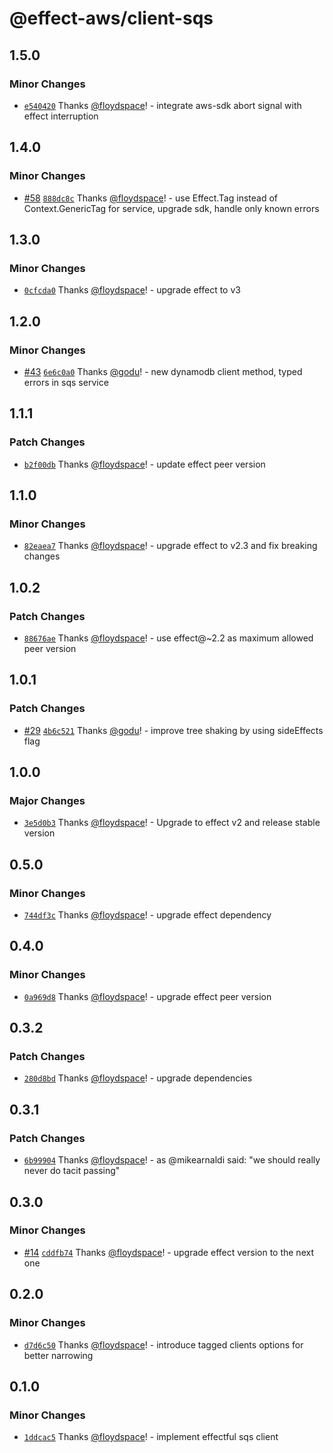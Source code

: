 # @effect-aws/client-sqs

## 1.5.0

### Minor Changes

- [`e540420`](https://github.com/floydspace/effect-aws/commit/e5404208c2438e1e1546637a8edbbdc1c9468850) Thanks [@floydspace](https://github.com/floydspace)! - integrate aws-sdk abort signal with effect interruption

## 1.4.0

### Minor Changes

- [#58](https://github.com/floydspace/effect-aws/pull/58) [`888dc8c`](https://github.com/floydspace/effect-aws/commit/888dc8ca0d7104e33a24426a1aacedb48e8fc3ac) Thanks [@floydspace](https://github.com/floydspace)! - use Effect.Tag instead of Context.GenericTag for service, upgrade sdk, handle only known errors

## 1.3.0

### Minor Changes

- [`0cfcda0`](https://github.com/floydspace/effect-aws/commit/0cfcda0d5617916d966807f5d5120df9ba461c12) Thanks [@floydspace](https://github.com/floydspace)! - upgrade effect to v3

## 1.2.0

### Minor Changes

- [#43](https://github.com/floydspace/effect-aws/pull/43) [`6e6c0a0`](https://github.com/floydspace/effect-aws/commit/6e6c0a00078c38b4575c1bac1015949b478428c0) Thanks [@godu](https://github.com/godu)! - new dynamodb client method, typed errors in sqs service

## 1.1.1

### Patch Changes

- [`b2f00db`](https://github.com/floydspace/effect-aws/commit/b2f00db5fdffaa74bcb124324db7313bd4f218df) Thanks [@floydspace](https://github.com/floydspace)! - update effect peer version

## 1.1.0

### Minor Changes

- [`82eaea7`](https://github.com/floydspace/effect-aws/commit/82eaea778048c9ebba98682196448b0aa1586d2e) Thanks [@floydspace](https://github.com/floydspace)! - upgrade effect to v2.3 and fix breaking changes

## 1.0.2

### Patch Changes

- [`88676ae`](https://github.com/floydspace/effect-aws/commit/88676ae3a5f7fa514cab58ba83a50a0774be1aa1) Thanks [@floydspace](https://github.com/floydspace)! - use effect@~2.2 as maximum allowed peer version

## 1.0.1

### Patch Changes

- [#29](https://github.com/floydspace/effect-aws/pull/29) [`4b6c521`](https://github.com/floydspace/effect-aws/commit/4b6c521206c8ff76ff878938f6b90ee474cc8da2) Thanks [@godu](https://github.com/godu)! - improve tree shaking by using sideEffects flag

## 1.0.0

### Major Changes

- [`3e5d0b3`](https://github.com/floydspace/effect-aws/commit/3e5d0b3b3882e0aa6d07bc06432990551316ac30) Thanks [@floydspace](https://github.com/floydspace)! - Upgrade to effect v2 and release stable version

## 0.5.0

### Minor Changes

- [`744df3c`](https://github.com/floydspace/effect-aws/commit/744df3ca6406b3a35e3066d5fe11ca7082c4c454) Thanks [@floydspace](https://github.com/floydspace)! - upgrade effect dependency

## 0.4.0

### Minor Changes

- [`0a969d8`](https://github.com/floydspace/effect-aws/commit/0a969d8a74c3bf1b87ff6a1c8bf689af849797e1) Thanks [@floydspace](https://github.com/floydspace)! - upgrade effect peer version

## 0.3.2

### Patch Changes

- [`280d8bd`](https://github.com/floydspace/effect-aws/commit/280d8bd6686d6e7a2b73322a047e8eb22263b1e1) Thanks [@floydspace](https://github.com/floydspace)! - upgrade dependencies

## 0.3.1

### Patch Changes

- [`6b99904`](https://github.com/floydspace/effect-aws/commit/6b9990497bdb20f240d8261b6382db421e9a3ec2) Thanks [@floydspace](https://github.com/floydspace)! - as @mikearnaldi said: "we should really never do tacit passing"

## 0.3.0

### Minor Changes

- [#14](https://github.com/floydspace/effect-aws/pull/14) [`cddfb74`](https://github.com/floydspace/effect-aws/commit/cddfb74a00b10a13ccfe3749e90961119c4f0906) Thanks [@floydspace](https://github.com/floydspace)! - upgrade effect version to the next one

## 0.2.0

### Minor Changes

- [`d7d6c50`](https://github.com/floydspace/effect-aws/commit/d7d6c500de9aa538f76a5b8cfc9ffac741210d33) Thanks [@floydspace](https://github.com/floydspace)! - introduce tagged clients options for better narrowing

## 0.1.0

### Minor Changes

- [`1ddcac5`](https://github.com/floydspace/effect-aws/commit/1ddcac5355b37d83347b3d833202870e7e88ae7d) Thanks [@floydspace](https://github.com/floydspace)! - implement effectful sqs client
